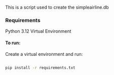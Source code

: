 This is a script used to create the simpleairline.db
### Requirements
Python 3.12
Virtual Environment

#### To run:
Create a virtual environment and run:

```sh

pip install -r requirements.txt

```
